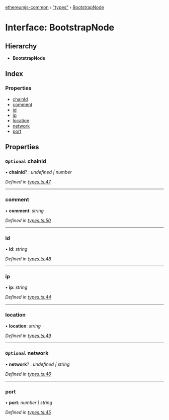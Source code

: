 [ethereumjs-common](../README.md) › ["types"](../modules/_types_.md) › [BootstrapNode](_types_.bootstrapnode.md)

# Interface: BootstrapNode

## Hierarchy

* **BootstrapNode**

## Index

### Properties

* [chainId](_types_.bootstrapnode.md#optional-chainid)
* [comment](_types_.bootstrapnode.md#comment)
* [id](_types_.bootstrapnode.md#id)
* [ip](_types_.bootstrapnode.md#ip)
* [location](_types_.bootstrapnode.md#location)
* [network](_types_.bootstrapnode.md#optional-network)
* [port](_types_.bootstrapnode.md#port)

## Properties

### `Optional` chainId

• **chainId**? : *undefined | number*

*Defined in [types.ts:47](https://github.com/ethereumjs/ethereumjs-vm/blob/master/packages/common/src/types.ts#L47)*

___

###  comment

• **comment**: *string*

*Defined in [types.ts:50](https://github.com/ethereumjs/ethereumjs-vm/blob/master/packages/common/src/types.ts#L50)*

___

###  id

• **id**: *string*

*Defined in [types.ts:48](https://github.com/ethereumjs/ethereumjs-vm/blob/master/packages/common/src/types.ts#L48)*

___

###  ip

• **ip**: *string*

*Defined in [types.ts:44](https://github.com/ethereumjs/ethereumjs-vm/blob/master/packages/common/src/types.ts#L44)*

___

###  location

• **location**: *string*

*Defined in [types.ts:49](https://github.com/ethereumjs/ethereumjs-vm/blob/master/packages/common/src/types.ts#L49)*

___

### `Optional` network

• **network**? : *undefined | string*

*Defined in [types.ts:46](https://github.com/ethereumjs/ethereumjs-vm/blob/master/packages/common/src/types.ts#L46)*

___

###  port

• **port**: *number | string*

*Defined in [types.ts:45](https://github.com/ethereumjs/ethereumjs-vm/blob/master/packages/common/src/types.ts#L45)*

